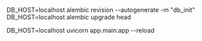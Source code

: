 DB_HOST=localhost alembic revision --autogenerate -m "db_init"
DB_HOST=localhost alembic upgrade head

DB_HOST=localhost uvicorn app.main:app --reload

